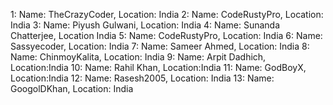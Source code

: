 1: Name: TheCrazyCoder, Location: India
2: Name: CodeRustyPro, Location: India
3: Name: Piyush Gulwani, Location: India
4: Name: Sunanda Chatterjee, Location India
5: Name: CodeRustyPro, Location: India
6: Name: Sassyecoder, Location: India
7: Name: Sameer Ahmed, Location: India
8: Name: ChinmoyKalita, Location: India
9: Name: Arpit Dadhich, Location:India
10: Name: Rahil Khan, Location:India
11: Name: GodBoyX, Location:India
12: Name: Rasesh2005, Location: India
13: Name: GoogolDKhan, Location: India
